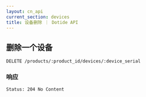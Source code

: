 ```yaml
---
layout: cn_api
current_section: devices
title: 设备删除 ｜ Dotide API
---
```


## 删除一个设备

    DELETE /products/:product_id/devices/:device_serial

### 响应

    Status: 204 No Content

